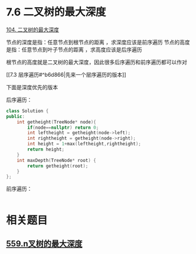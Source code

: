 # 7.6 二叉树的最大深度

[104. 二叉树的最大深度](https://leetcode.cn/problems/maximum-depth-of-binary-tree/)

节点的深度是指：任意节点到根节点的距离 ，求深度应该是前序遍历
节点的高度是指：任意节点到叶子节点的距离 ，求高度应该是后序遍历

根节点的高度就是二叉树的最大深度，因此很多后序遍历和前序遍历都可以作对

[[7.3 层序遍历#^b6d866|先来一个层序遍历的版本]]

下面是深度优先的版本

后序遍历：

```cpp
class Solution {
public:
    int getheight(TreeNode* node){
        if(node==nullptr) return 0;
        int leftheight = getheight(node->left);
        int rightheight = getheight(node->right);
        int height = 1+max(leftheight,rightheight);
        return height;
    }
    int maxDepth(TreeNode* root) {
        return getheight(root);
    }
};
```

前序遍历：

```

```
# 相关题目

## [559.n叉树的最大深度](https://leetcode.cn/problems/maximum-depth-of-n-ary-tree/)

